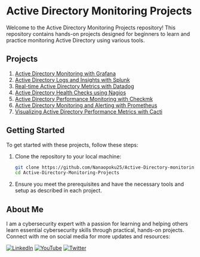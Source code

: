 
# Active Directory Monitoring Projects

Welcome to the Active Directory Monitoring Projects repository! This repository contains hands-on projects designed for beginners to learn and practice monitoring Active Directory using various tools.

## Projects

1. [Active Directory Monitoring with Grafana](https://github.com/Nanaopoku25/Active-Directory-monitoring-Projects/blob/main/Grafana/Active%20Directory%20Monitoring%20with%20Grafana.md)
2. [Active Directory Logs and Insights with Splunk](https://github.com/Nanaopoku25/Active-Directory-monitoring-Projects/blob/main/Active-Directory-Monitoring-Splunk)
3. [Real-time Active Directory Metrics with Datadog](https://github.com/Nanaopoku25/Active-Directory-monitoring-Projects/blob/main/Real-time%20Active%20Directory%20Metrics%20with%20Datadog)
4. [Active Directory Health Checks using Nagios](https://github.com/Nanaopoku25/Active-Directory-monitoring-Projects/blob/main/active/Active%20Directory%20Health%20Checks%20using%20Nagios.md)
5. [Active Directory Performance Monitoring with Checkmk](https://github.com/Nanaopoku25/Active-Directory-monitoring-Projects/blob/main/Checkmk/Active%20Directory%20Monitoring%20with%20Checkmk.md)
6. [Active Directory Monitoring and Alerting with Prometheus](https://github.com/Nanaopoku25/Active-Directory-monitoring-Projects/blob/main/Monitoring/Active%20Directory%20Monitoring%20and%20Alerting%20with%20Prometheus.md)
7. [Visualizing Active Directory Performance Metrics with Cacti](https://github.com/Nanaopoku25/Active-Directory-monitoring-Projects/blob/main/Visualizing%20Active%20Directory%20Perfomance%20metrics%20with%20cacti/Visualizing%20Active%20Directory%20Performance%20Metrics%20with%20Cacti.md)

## Getting Started

To get started with these projects, follow these steps:

1. Clone the repository to your local machine:
    ```bash
    git clone https://github.com/Nanaopoku25/Active-Directory-monitoring-Projects
    cd Active-Directory-Monitoring-Projects
    ```

2. Ensure you meet the prerequisites and have the necessary tools and setup as described in each project.

## About Me

I am a cybersecurity expert with a passion for learning and helping others learn essential cybersecurity skills through practical, hands-on projects. Connect with me on social media for more updates and resources:

[![LinkedIn](https://img.icons8.com/fluent/48/000000/linkedin.png)](https://www.linkedin.com/in/nana-opoku-a1523a94/)
[![YouTube](https://img.icons8.com/fluent/48/000000/youtube-play.png)]()
[![Twitter](https://img.icons8.com/fluent/48/000000/twitter.png)]()


